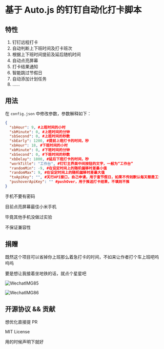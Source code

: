 # 基于 Auto.js 的钉钉自动化打卡脚本

## 特性

1. 钉钉远程打卡
2. 自动判断上下班时间及打卡班次
3. 根据上下班时间提前及延后随机时间
4. 自动点亮屏幕
5. 打卡结果通知
6. 智能跳过节假日
7. 自动添加计划任务
8. ......

## 用法

在 `config.json` 中修改参数，参数解释如下：

```json
{
  "sbHour": 9, #上班时间的小时
  "sbMinute": 0, #上班时间的分钟
  "sbSecond": 0, #上班时间的秒数
  "sbEarly": 1200, #提前上班打卡的时间，秒
  "xbHour": 18, #下班时间的小时
  "xbMinute": 0, #下班时间的分钟
  "xbSecond": 0, #下班时间的秒数
  "xbDelay": 1800, #延后下班打卡的时间，秒
  "workTitle": "工作台", #钉钉主界面中间按钮的文字，一般为“工作台”
  "randomMin": -9, #在设定时间上的随机偏移时差最小值
  "randomMax": 9, #在设定时间上的随机偏移时差最大值
  "txApiKey": "", #天行API接口，自己申请，用于查节假日，如果不传则默认每天都是工作日
  "pushoverApiKey": "" #pushOver，用于推送打卡结果，不填则不推
}
```

手机不要有密码

目前点亮屏幕最佳小米手机

毕竟其他手机没做过实验

不保证兼容性

## 捐赠

既然这个项目可以省掉你上班那么着急打卡的时间，不如来让作者打个车上班吧呜呜呜

要是想让我接着坐地铁的话，就点个星星吧

![WechatIMG85](https://user-images.githubusercontent.com/9566402/110096812-4beb0200-7dd9-11eb-9ccc-a0e5ad49cbeb.jpeg)

![WechatIMG86](https://user-images.githubusercontent.com/9566402/110096820-4d1c2f00-7dd9-11eb-8c52-5fc93e5f528a.jpeg)

## 开源协议 && 贡献

想优化直接提 PR

MIT License

用的时候声明下就好
